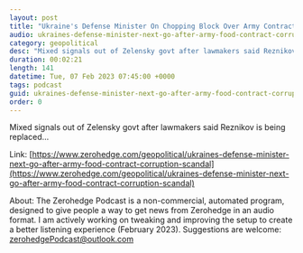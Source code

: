 ```yaml
---
layout: post
title: "Ukraine's Defense Minister On Chopping Block Over Army Contract Scandal"
audio: ukraines-defense-minister-next-go-after-army-food-contract-corruption-scandal-0
category: geopolitical
desc: "Mixed signals out of Zelensky govt after lawmakers said Reznikov is being replaced..."
duration: 00:02:21
length: 141
datetime: Tue, 07 Feb 2023 07:45:00 +0000
tags: podcast
guid: ukraines-defense-minister-next-go-after-army-food-contract-corruption-scandal-0
order: 0
---
```

Mixed signals out of Zelensky govt after lawmakers said Reznikov is being replaced...

Link: [https://www.zerohedge.com/geopolitical/ukraines-defense-minister-next-go-after-army-food-contract-corruption-scandal](https://www.zerohedge.com/geopolitical/ukraines-defense-minister-next-go-after-army-food-contract-corruption-scandal)

About: The Zerohedge Podcast is a non-commercial, automated program, designed to give people a way to get news from Zerohedge in an audio format.  I am actively working on tweaking and improving the setup to create a better listening experience (February 2023).  Suggestions are welcome: [zerohedgePodcast@outlook.com](mailto:zerohedgePodcast@outlook.com)